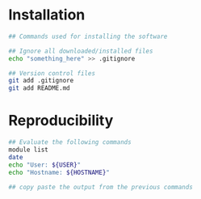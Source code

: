 # Installation

```bash
## Commands used for installing the software

## Ignore all downloaded/installed files
echo "something_here" >> .gitignore

## Version control files
git add .gitignore
git add README.md
```

# Reproducibility

```bash
## Evaluate the following commands
module list
date
echo "User: ${USER}"
echo "Hostname: ${HOSTNAME}"
```

```bash
## copy paste the output from the previous commands
```
